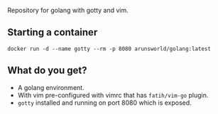 Repository for golang with gotty and vim.

## Starting a container

`docker run -d --name gotty --rm -p 8080 arunsworld/golang:latest`

## What do you get?

* A golang environment.
* With vim pre-configured with vimrc that has `fatih/vim-go` plugin.
* `gotty` installed and running on port 8080 which is exposed.
